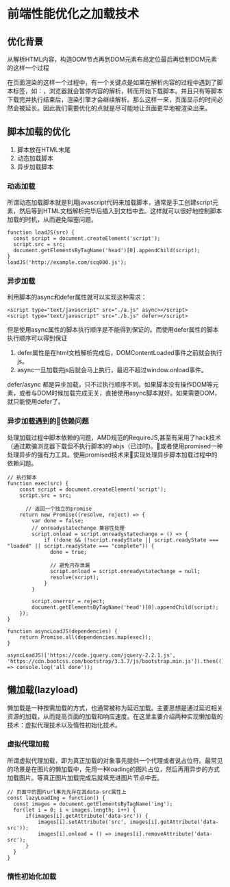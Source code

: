 # 前端性能优化之加载技术
## 优化背景
从解析HTML内容，构造DOM节点再到DOM元素布局定位最后再绘制DOM元素的这样一个过程  

在页面渲染的这样一个过程中，有一个关键点是如果在解析内容的过程中遇到了脚本标签，如：<script src="example.js"></script>，浏览器就会暂停内容的解析，转而开始下载脚本。并且只有等脚本下载完并执行结束后，渲染引擎才会继续解析。那么这样一来，页面显示的时间必然会被延长。因此我们需要优化的点就是尽可能地让页面更早地被渲染出来。  

## 脚本加载的优化
1. 脚本放在HTML末尾   
2. 动态加载脚本  
3. 异步加载脚本  

### 动态加载
所谓动态加载脚本就是利用javascript代码来加载脚本，通常是手工创建script元素，然后等到HTML文档解析完毕后插入到文档中去。这样就可以很好地控制脚本加载的时机，从而避免阻塞问题。   
```
function loadJS(src) {
  const script = document.createElement('script');
  script.src = src;
  document.getElementsByTagName('head')[0].appendChild(script);
}
loadJS('http://example.com/scq000.js');
```

### 异步加载
利用脚本的async和defer属性就可以实现这种需求：  
```
<script type="text/javascript" src="./a.js" async></script>  
<script type="text/javascript" src="./b.js" defer></script>
```
但是使用async属性的脚本执行顺序是不能得到保证的。而使用defer属性的脚本执行顺序可以得到保证  
1. defer属性是在html文档解析完成后，DOMContentLoaded事件之前就会执行js。  
2. async一旦加载完js后就会马上执行，最迟不超过window.onload事件。  

defer/async 都是异步加载，只不过执行顺序不同。如果脚本没有操作DOM等元素，或者与DOM时候加载完成无关，直接使用async脚本就好。如果需要DOM，就只能使用defer了。

### 异步加载遇到的依赖问题
处理加载过程中脚本依赖的问题，AMD规范的RequireJS,甚至有采用了hack技术（通过欺骗浏览器下载但不执行脚本)的labjs（已过时)。或者使用promised一种处理异步的强有力工具。使用promised技术来实现处理异步脚本加载过程中的依赖问题。  

```
// 执行脚本
function exec(src) {
    const script = document.createElement('script');
    script.src = src;

      // 返回一个独立的promise
    return new Promise((resolve, reject) => {
        var done = false;
        // onreadystatechange 兼容性处理
        script.onload = script.onreadystatechange = () => {
            if (!done && (!script.readyState || script.readyState === "loaded" || script.readyState === "complete")) {
              done = true;

              // 避免内存泄漏
              script.onload = script.onreadystatechange = null;
              resolve(script);
            }
        }

        script.onerror = reject;
        document.getElementsByTagName('head')[0].appendChild(script);
    });
}

function asyncLoadJS(dependencies) {
    return Promise.all(dependencies.map(exec));
}

asyncLoadJS(['https://code.jquery.com/jquery-2.2.1.js', 'https://cdn.bootcss.com/bootstrap/3.3.7/js/bootstrap.min.js']).then(() => console.log('all done'));
```

## 懒加载(lazyload)
懒加载是一种按需加载的方式，也通常被称为延迟加载。主要思想是通过延迟相关资源的加载，从而提高页面的加载和响应速度。在这里主要介绍两种实现懒加载的技术：虚拟代理技术以及惰性初始化技术。  
### 虚拟代理加载
所谓虚拟代理加载，即为真正加载的对象事先提供一个代理或者说占位符。最常见的场景是在图片的懒加载中，先用一种loading的图片占位，然后再用异步的方式加载图片。等真正图片加载完成后就填充进图片节点中去。
```
// 页面中的图片url事先先存在其data-src属性上
const lazyLoadImg = function() {
  const images = document.getElementsByTagName('img');
  for(let i = 0; i < images.length; i++) {
      if(images[i].getAttribute('data-src')) {
          images[i].setAttribute('src', images[i].getAttribute('data-src'));
          images[i].onload = () => images[i].removeAttribute('data-src');
      }
  }
}
```

### 惰性初始化加载




